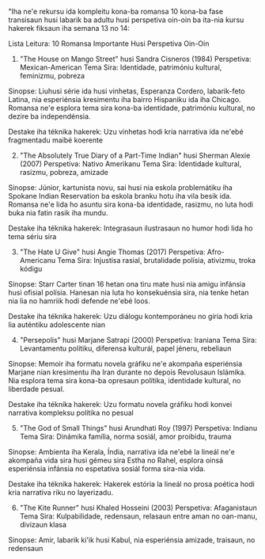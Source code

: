 "Iha ne'e rekursu ida kompleitu kona-ba romansa 10 kona-ba fase transisaun husi labarik ba adultu husi perspetiva oin-oin ba ita-nia kursu hakerek fiksaun iha semana 13 no 14:

Lista Leitura: 10 Romansa Importante Husi Perspetiva Oin-Oin

1. "The House on Mango Street" husi Sandra Cisneros (1984)
Perspetiva: Mexican-American
Tema Sira: Identidade, patrimóniu kultural, feminizmu, pobreza

Sinopse: Liuhusi série ida husi vinhetas, Esperanza Cordero, labarik-feto Latina, nia esperiénsia kresimentu iha bairro Hispaniku ida iha Chicago. Romansa ne'e esplora tema sira kona-ba identidade, patrimóniu kultural, no dezire ba independénsia.

Destake iha téknika hakerek: Uzu vinhetas hodi kria narrativa ida ne'ebé fragmentadu maibé koerente

2. "The Absolutely True Diary of a Part-Time Indian" husi Sherman Alexie (2007)
Perspetiva: Nativo Amerikanu
Tema Sira: Identidade kultural, rasizmu, pobreza, amizade

Sinopse: Júnior, kartunista novu, sai husi nia eskola problemátiku iha Spokane Indian Reservation ba eskola branku hotu iha vila besik ida. Romansa ne'e lida ho asuntu sira kona-ba identidade, rasizmu, no luta hodi buka nia fatin rasik iha mundu.

Destake iha téknika hakerek: Integrasaun ilustrasaun no humor hodi lida ho tema sériu sira

3. "The Hate U Give" husi Angie Thomas (2017)
Perspetiva: Afro-Americanu
Tema Sira: Injustisa rasial, brutalidade polísia, ativizmu, troka kódigu

Sinopse: Starr Carter tinan 16 hetan ona tiru mate husi nia amigu infánsia husi ofisial polísia. Hanesan nia luta ho konsekuénsia sira, nia tenke hetan nia lia no hamriik hodi defende ne'ebé loos.

Destake iha téknika hakerek: Uzu diálogu kontemporáneu no gíria hodi kria lia auténtiku adolescente nian

4. "Persepolis" husi Marjane Satrapi (2000)
Perspetiva: Iraniana
Tema Sira: Levantamentu polítiku, diferensa kulturál, papel jéneru, rebeliaun

Sinopse: Memoir iha formatu novela gráfiku ne'e akompaña esperiénsia Marjane nian kresimentu iha Iran durante no depois Revolusaun Islámika. Nia esplora tema sira kona-ba opresaun polítika, identidade kultural, no liberdade pesual.

Destake iha téknika hakerek: Uzu formatu novela gráfiku hodi konvei narrativa kompleksu polítika no pesual

5. "The God of Small Things" husi Arundhati Roy (1997)
Perspetiva: Indianu
Tema Sira: Dinámika família, norma sosiál, amor proibidu, trauma

Sinopse: Ambienta iha Kerala, Índia, narrativa ida ne'ebé la lineál ne'e akompaña vida sira husi gémeu sira Estha no Rahel, esplora oinsá esperiénsia infánsia no espetativa sosiál forma sira-nia vida.

Destake iha téknika hakerek: Hakerek estória la lineál no prosa poética hodi kria narrativa riku no layerizadu.

6. "The Kite Runner" husi Khaled Hosseini (2003)
Perspetiva: Afaganistaun
Tema Sira: Kulpabilidade, redensaun, relasaun entre aman no oan-manu, divizaun klasa

Sinopse: Amir, labarik ki'ik husi Kabul, nia esperiénsia amizade, traisaun, no redensaun